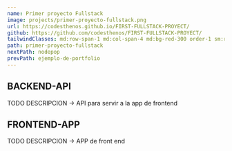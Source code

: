 ```yaml
---
name: Primer proyecto Fullstack
image: projects/primer-proyecto-fullstack.png
url: https://codesthenos.github.io/FIRST-FULLSTACK-PROYECT/
github: https://github.com/codesthenos/FIRST-FULLSTACK-PROYECT/
tailwindClasses: md:row-span-1 md:col-span-4 md:bg-red-300 order-1 sm:row-span-2
path: primer-proyecto-fullstack
nextPath: nodepop
prevPath: ejemplo-de-portfolio
---
```


## BACKEND-API

TODO DESCRIPCION -> API para servir a la app de frontend

## FRONTEND-APP

TODO DESCRIPCION -> APP de front end
